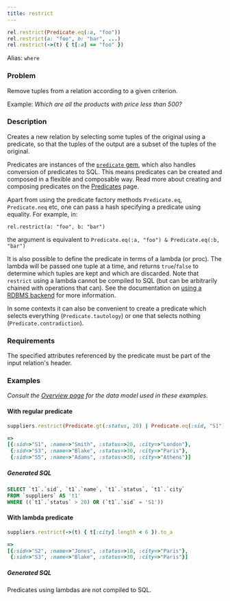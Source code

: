 ```yaml
---
title: restrict
---
```


```ruby
rel.restrict(Predicate.eq(:a, "foo"))
rel.restrict(a: "foo", b: "bar", ...)
rel.restrict(->(t) { t[:a] == "foo" })
```

Alias: `where`

### Problem

Remove tuples from a relation according to a given criterion. 

Example: *Which are all the products with price less than 500?*

### Description

Creates a new relation by selecting some tuples of the original using a predicate, so that the tuples of the output are a subset of the tuples of the original.

Predicates are instances of the [`predicate` gem](https://github.com/enspirit/predicate), which also handles conversion of predicates to SQL. This means predicates can be created and composed in a flexible and composable way. Read more about creating and composing predicates on the [Predicates](/usage/predicates) page.

Apart from using the predicate factory methods `Predicate.eq`, `Predicate.neq` etc, one can pass a hash specifying a predicate using equality. For example, in:

`rel.restrict(a: "foo", b: "bar")`

the argument is equivalent to `Predicate.eq(:a, "foo") & Predicate.eq(:b, "bar")`

It is also possible to define the predicate in terms of a lambda (or proc). The lambda will be passed one tuple at a time, and returns `true`/`false` to determine which tuples are kept and which are discarded. Note that `restrict` using a lambda cannot be compiled to SQL (but can be arbitrarily chained with operations that can). See the documentation on [using a RDBMS backend](/usage/with-rdbms) for more information.

In some contexts it can also be convenient to create a predicate which selects everything (`Predicate.tautology`) or one that selects nothing (`Predicate.contradiction`).

### Requirements

The specified attributes referenced by the predicate must be part of the input relation's header.

### Examples

*Consult the [Overview page](/reference/overview) for the data model used in these examples.*

#### With regular predicate

```ruby
suppliers.restrict(Predicate.gt(:status, 20) | Predicate.eq(:sid, "S1")).to_a

=>
[{:sid=>"S1", :name=>"Smith", :status=>20, :city=>"London"},
 {:sid=>"S3", :name=>"Blake", :status=>30, :city=>"Paris"},
 {:sid=>"S5", :name=>"Adams", :status=>30, :city=>"Athens"}]
```

##### Generated SQL

```sql
SELECT `t1`.`sid`, `t1`.`name`, `t1`.`status`, `t1`.`city`
FROM `suppliers` AS 't1'
WHERE ((`t1`.`status` > 20) OR (`t1`.`sid` = 'S1'))
```

#### With lambda predicate

```ruby
suppliers.restrict(->(t) { t[:city].length < 6 }).to_a

=>
[{:sid=>"S2", :name=>"Jones", :status=>10, :city=>"Paris"},
 {:sid=>"S3", :name=>"Blake", :status=>30, :city=>"Paris"}]
```

##### Generated SQL

Predicates using lambdas are not compiled to SQL.
